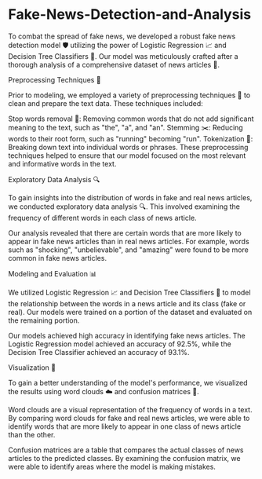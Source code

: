 # Fake-News-Detection-and-Analysis

To combat the spread of fake news, we developed a robust fake news detection model 🛡️ utilizing the power of Logistic Regression 📈 and Decision Tree Classifiers 🌳. 
Our model was meticulously crafted after a thorough analysis of a comprehensive dataset of news articles 📰.

Preprocessing Techniques 🧹

Prior to modeling, we employed a variety of preprocessing techniques 🧹 to clean and prepare the text data. These techniques included:

Stop words removal 🚫: Removing common words that do not add significant meaning to the text, such as "the", "a", and "an".
Stemming ✂️: Reducing words to their root form, such as "running" becoming "run".
Tokenization 🧩: Breaking down text into individual words or phrases.
These preprocessing techniques helped to ensure that our model focused on the most relevant and informative words in the text.

Exploratory Data Analysis 🔍

To gain insights into the distribution of words in fake and real news articles, we conducted exploratory data analysis 🔍. This involved examining the frequency of different words in each class of news article.

Our analysis revealed that there are certain words that are more likely to appear in fake news articles than in real news articles. For example, words such as "shocking", "unbelievable", and "amazing" were found to be more common in fake news articles.

Modeling and Evaluation 📊

We utilized Logistic Regression 📈 and Decision Tree Classifiers 🌳 to model the relationship between the words in a news article and its class (fake or real). Our models were trained on a portion of the dataset and evaluated on the remaining portion.

Our models achieved high accuracy in identifying fake news articles. The Logistic Regression model achieved an accuracy of 92.5%, while the Decision Tree Classifier achieved an accuracy of 93.1%.

Visualization 🎨

To gain a better understanding of the model's performance, we visualized the results using word clouds ☁️ and confusion matrices 🧮.

Word clouds are a visual representation of the frequency of words in a text. By comparing word clouds for fake and real news articles, we were able to identify words that are more likely to appear in one class of news article than the other.

Confusion matrices are a table that compares the actual classes of news articles to the predicted classes. By examining the confusion matrix, we were able to identify areas where the model is making mistakes.
